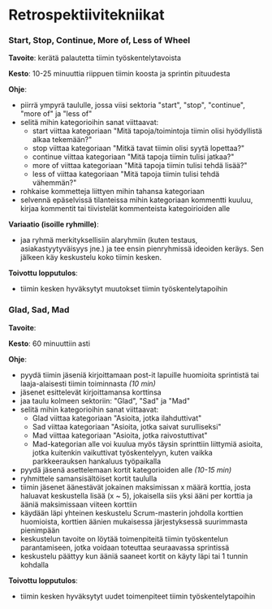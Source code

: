 # Retrospektiivitekniikat

### Start, Stop, Continue, More of, Less of Wheel 

**Tavoite**: kerätä palautetta tiimin työskentelytavoista

**Kesto**: 10-25 minuuttia riippuen tiimin koosta ja sprintin pituudesta

**Ohje**: 

- piirrä ympyrä taululle, jossa viisi sektoria  "start", "stop", "continue", "more of" ja "less of"
- selitä mihin kategorioihin sanat viittaavat:
	-  start viittaa kategoriaan "Mitä tapoja/toimintoja tiimin olisi hyödyllistä alkaa tekemään?"
	- stop viittaa kategoriaan "Mitkä tavat tiimin olisi syytä lopettaa?"
	-  continue viittaa kategoriaan "Mitä tapoja tiimin tulisi jatkaa?"
	- more of viittaa kategoriaan "Mitä tapoja tiimin tulisi tehdä lisää?"
	- less of viittaa kategoriaan "Mitä tapoja tiimin tulisi tehdä vähemmän?"
- rohkaise kommetteja liittyen mihin tahansa kategoriaan
- selvennä epäselvissä tilanteissa mihin kategoriaan kommentti kuuluu, kirjaa kommentit tai tiivistelät kommenteista kategoirioiden alle

**Variaatio (isoille ryhmille)**:

- jaa ryhmä merkityksellisiin alaryhmiin (kuten testaus, asiakastyytyväisyys jne.) ja tee ensin pienryhmissä ideoiden keräys. Sen jälkeen käy keskustelu koko tiimin kesken.

**Toivottu lopputulos**: 

- tiimin kesken hyväksytyt muutokset tiimin työskentelytapoihin

###  Glad, Sad, Mad

**Tavoite**: 

**Kesto**: 60 minuuttiin asti

**Ohje**: 

- pyydä tiimin jäseniä kirjoittamaan post-it lapuille huomioita sprintistä tai laaja-alaisesti tiimin toiminnasta _(10 min)_
- jäsenet esittelevät kirjoittamansa korttinsa
- jaa taulu kolmeen sektoriin: "Glad", "Sad" ja "Mad"
- selitä mihin kategorioihin sanat viittaavat:
	- Glad viittaa kategoriaan "Asioita, jotka ilahduttivat"
	- Sad viittaa kategoriaan "Asioita, jotka saivat surulliseksi"
	- Mad viittaa kategoriaan "Asioita, jotka raivostuttivat"
	- Mad-kategorian alle voi kuulua myös täysin sprinttiin liittymiä asioita, jotka kuitenkin vaikuttivat työskentelyyn, kuten vaikka parkkeerauksen hankaluus työpaikalla
- pyydä jäsenä asettelemaan kortit kategorioiden alle _(10-15 min)_
- ryhmittele samansisältöiset kortit taululla
- tiimin jäsenet äänestävät jokainen maksimissan x määrä korttia, josta haluavat keskustella lisää (x ~ 5), jokaisella siis yksi ääni per korttia ja ääniä maksimissaan viiteen korttiin
- käydään läpi yhteinen keskustelu Scrum-masterin johdolla korttien huomioista, korttien äänien mukaisessa järjestyksessä suurimmasta pienimpään
- keskustelun tavoite on löytää toimenpiteitä tiimin työskentelun parantamiseen, jotka voidaan toteuttaa seuraavassa sprintissä
- keskustelu päättyy kun ääniä saaneet kortit on käyty läpi tai 1 tunnin kohdalla

**Toivottu lopputulos**: 

- tiimin kesken hyväksytyt uudet toimenpiteet tiimin työskentelytapoihin